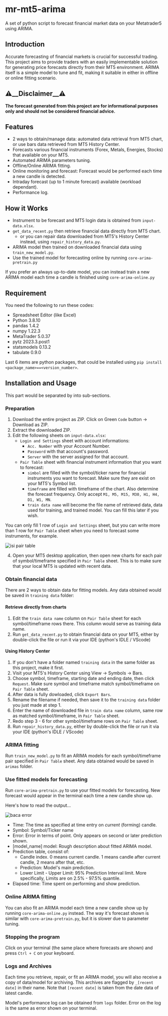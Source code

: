 # mr-mt5-arima
A set of python script to forecast financial market data on your Metatrader5 using ARIMA.

## Introduction
Accurate forecasting of financial markets is crucial for successful trading. This project aims to provide traders with an easily implementable solution for generating price forecasts directly from their MT5 environment. ARIMA itself is a simple model to tune and fit, making it suitable in either in offline or online fitting scenario.

## ⚠️__Disclaimer__⚠️
__The forecast generated from this project are for informational purposes only and should not be considered financial advice.__

## Features
* 2 ways to obtain/manage data: automated data retrieval from MT5 chart, or use bars data retrieved from MT5 History Center.
* Forecasts various financial instruments (Forex, Metals, Energies, Stocks) that available on your MT5.
* Automated ARIMA parameters tuning.
* Offline/Online ARIMA fitting.
* Online monitoring and forecast: Forecast would be performed each time a new candle is detected.
* Intraday forecast (up to 1 minute forecast) available (workload dependant).
* Performance log.

## How it Works
* Instrument to be forecast and MT5 login data is obtained from `input-data.xlsx`.
* `get_data_recent.py` then retrieve financial data directly from MT5 chart.
  * or you can repair data downloaded from MT5's History Center instead, using `repair_history_data.py`.
* ARIMA model then trained on downloaded financial data using `train_new_model.py`.
* Use the trained model for forecasting online by running `core-arima-pretrain.py`

If you prefer an always up-to-date model, you can instead train a new ARIMA model each time a candle is finished using `core-arima-online.py`

## Requirement
You need the following to run these codes:
* Spreadsheet Editor (like Excel)
* Python 3.8.10
* pandas 1.4.2
* numpy 1.22.3
* MetaTrader 5.0.37
* pytz 2023.3.post1
* statsmodels 0.13.2
* tabulate 0.9.0

Last 6 items are python packages, that could be installed using `pip install <package_name>==<version_number>`.

## Installation and Usage
This part would be separated by into sub-sections.

### Preparation
1. Download the entire project as ZIP. Click on Green `Code` button -> Download as ZIP.
2. Extract the downloaded ZIP.
3. Edit the following sheets on `input-data.xlsx`:
   * `Login and Settings` sheet with account informations:
     * `Acc. Number` with your Account Number.
     * `Password` with that account's password.
     * `Server` with the server assigned for that account.
   * `Pair Table` sheet with financial instrument information that you want to forecast:
     * `simbol` are filled with the symbol/ticker name for financial instruments you want to forecast. Make sure they are exist on your MT5's Symbol list.
     * `timeframe` are filled with timeframe of the chart. Also determine the forecast frequency. Only accept `M1, M5, M15, M30, H1, H4, D1, W1, MN`.
     * `train data name` will become the file name of retrieved data, data used for training, and trained model. You can fill this later if you wish.

You can only fill 1 row of `Login and Settings` sheet, but you can write more than 1 row for `Pair Table` sheet when you need to forecast some instruments, for example.

![isi pair table](https://github.com/user-attachments/assets/b6fb5e54-5ebe-4827-9017-c4131ffe4cf9)

4. Open your MT5 desktop application, then open new charts for each pair of symbol/timeframe specified in `Pair Table` sheet. This is to make sure that your local MT5 is updated with recent data.

### Obtain financial data
There are 2 ways to obtain data for fitting models. Any data obtained would be saved in `training data` folder:

#### Retrieve directly from charts
1. Edit the `train data name` column on `Pair Table` sheet for each symbol/timeframe rows there. This column would serve as training data name.
2. Run `get_data_recent.py` to obtain financial data on your MT5, either by double-click the file or run it via your IDE (python's IDLE / VScode)

#### Using History Center
1. If you don't have a folder named `training data` in the same folder as this project, make it first.
2. Visit your MT5's History Center using View -> Symbols -> Bars.
3. Choose symbol, timeframe, starting date and ending date, then click `Request`. Make sure symbol and timeframe match symbol/timeframe on `Pair Table` sheet.
4. After data is fully dowloaded, click `Export Bars`.
5. Rename the filename if needed, then save it to the `training data` folder you just made at step 1.
6. Enter the name of downloaded file in `train data name` column, same row as matched symbol/timeframe, in `Pair Table` sheet.
7. Redo step 3 - 6 for other symbol/timeframe rows on `Pair Table` sheet.
8. Run `repair_history_data.py`, either by double-click the file or run it via your IDE (python's IDLE / VScode)

### ARIMA fitting
Run `train_new_model.py` to fit an ARIMA models for each symbol/timeframe pair specified in `Pair Table` sheet. Any data obtained would be saved in `arimas` folder.

### Use fitted models for forecasting
Run `core-arima-pretrain.py` to use your fitted models for forecasting. New forecast would appear in the terminal each time a new candle show up.

Here's how to read the output...

![baca error](https://github.com/user-attachments/assets/35475fa4-99c4-4b6c-aa9b-31861619e4a9)

* Time: The time as specified at time entry on _current_ (forming) candle.
* Symbol: Symbol/Ticker name
* Error: Error in terms of point. Only appears on second or later prediction shown.
* [model_name] model: Rough description about fitted ARIMA model.
* Prediction table, consist of:
  * Candle index. 0 means current candle. 1 means candle after current candle, 2 means after that, etc.
  * Prediction: Model's main prediction.
  * Lower Limit - Upper Limit: 95% Prediction Interval limit. More specifically, Limits are on 2.5% - 97.5% quantile.
* Elapsed time: Time spent on performing and show prediction.


### Online ARIMA fitting
You can also fit an ARIMA model each time a new candle show up by running `core-arima-online.py` instead. The way it's forecast shown is similar with `core-arima-pretrain.py`, but it is slower due to parameter tuning.

### Stopping the program
Click on your terminal (the same place where forecasts are shown) and press `Ctrl + C` on your keyboard.

### Logs and Archives ###
Each time you retrieve, repair, or fit an ARIMA model, you will also receive a copy of data/model for archiving. This archives are flagged by `_[recent date]` in their name. Note that `[recent date]` is taken from the date data of latest candle.

Model's performance log can be obtained from `logs` folder. Error on the log is the same as error shown on your terminal.


